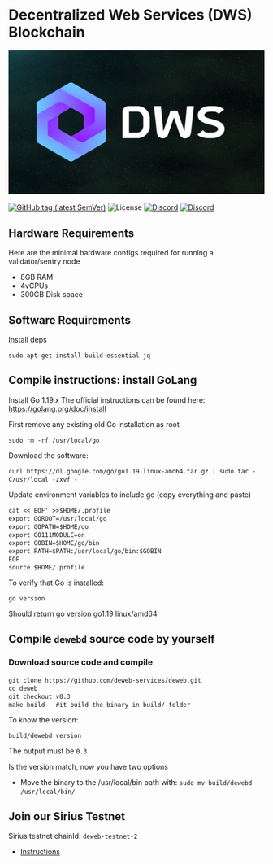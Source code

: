 # Decentralized Web Services (DWS) Blockchain

![Banner!](assets/banner.png)

[![GitHub tag (latest SemVer)](https://img.shields.io/github/v/tag/deweb-services/deweb)](https://github.com/deweb-services/deweb/releases)
![License](https://badgen.net/github/license/deweb-services/deweb)
[![Discord](https://badgen.net/badge/icon/discord?icon=discord&label)](https://discord.gg/dws)
[![Discord](https://img.shields.io/discord/905830770441093150)](https://discord.gg/dws)

## Hardware Requirements

Here are the minimal hardware configs required for running a validator/sentry node

- 8GB RAM
- 4vCPUs
- 300GB Disk space

## Software Requirements

Install deps

```
sudo apt-get install build-essential jq
```

## Compile instructions: install GoLang

Install Go 1.19.x
The official instructions can be found here: https://golang.org/doc/install

First remove any existing old Go installation as root

```
sudo rm -rf /usr/local/go
```

Download the software:

```
curl https://dl.google.com/go/go1.19.linux-amd64.tar.gz | sudo tar -C/usr/local -zxvf -
```

Update environment variables to include go (copy everything and paste)

```
cat <<'EOF' >>$HOME/.profile
export GOROOT=/usr/local/go
export GOPATH=$HOME/go
export GO111MODULE=on
export GOBIN=$HOME/go/bin
export PATH=$PATH:/usr/local/go/bin:$GOBIN
EOF
source $HOME/.profile
```

To verify that Go is installed:

```
go version
```

Should return go version go1.19 linux/amd64

## Compile `dewebd` source code by yourself

### Download source code and compile

```
git clone https://github.com/deweb-services/deweb.git
cd deweb
git checkout v0.3
make build   #it build the binary in build/ folder
```

To know the version:

```
build/dewebd version
```

The output must be `0.3`

Is the version match, now you have two options

- Move the binary to the /usr/local/bin path with: `sudo mv build/dewebd /usr/local/bin/`

## Join our Sirius Testnet

Sirius testnet chainId: `deweb-testnet-2`

- [Instructions](https://docs.deweb.services/fullnode/validator-setup)
